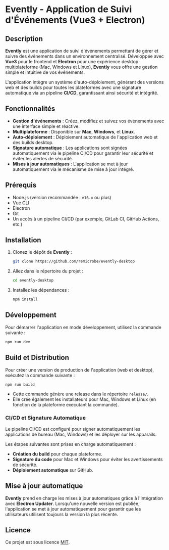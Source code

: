 # Evently - Application de Suivi d'Événements (Vue3 + Electron)

## Description

**Evently** est une application de suivi d'événements permettant de gérer et suivre des événements dans un environnement centralisé. Développée avec **Vue3** pour le frontend et **Electron** pour une expérience desktop multiplateforme (Mac, Windows et Linux), **Evently** vous offre une gestion simple et intuitive de vos événements.

L'application intègre un système d'auto-déploiement, générant des versions web et des builds pour toutes les plateformes avec une signature automatique via un pipeline **CI/CD**, garantissant ainsi sécurité et intégrité.

## Fonctionnalités

- **Gestion d'événements** : Créez, modifiez et suivez vos événements avec une interface simple et réactive.
- **Multiplateforme** : Disponible sur **Mac**, **Windows**, et **Linux**.
- **Auto-déploiement** : Déploiement automatique de l'application web et des builds desktop.
- **Signature automatique** : Les applications sont signées automatiquement via le pipeline CI/CD pour garantir leur sécurité et éviter les alertes de sécurité.
- **Mises à jour automatiques** : L'application se met à jour automatiquement via le mécanisme de mise à jour intégré.

## Prérequis

- Node.js (version recommandée : `v16.x` ou plus)
- Vue CLI
- Electron
- Git
- Un accès à un pipeline CI/CD (par exemple, GitLab CI, GitHub Actions, etc.)

## Installation

1. Clonez le dépôt de **Evently** :

   ```bash
   git clone https://github.com/remicrobe/evently-desktop
   ```

2. Allez dans le répertoire du projet :

   ```bash
   cd evently-desktop
   ```

3. Installez les dépendances :

   ```bash
   npm install
   ```

## Développement

Pour démarrer l'application en mode développement, utilisez la commande suivante :

```bash
npm run dev
```

## Build et Distribution

Pour créer une version de production de l'application (web et desktop), exécutez la commande suivante :

```bash
npm run build
```

- Cette commande génère une release dans le répertoire `release/`.
- Elle crée également les installateurs pour Mac, Windows et Linux (en fonction de la plateforme executant la commande).

### CI/CD et Signature Automatique

Le pipeline CI/CD est configuré pour signer automatiquement les applications de bureau (Mac, Windows) et les déployer sur les apparails.

Les étapes suivantes sont prises en charge automatiquement :

- **Création du build** pour chaque plateforme.
- **Signature du code** pour Mac et Windows pour éviter les avertissements de sécurité.
- **Déploiement automatique** sur GitHub.

## Mise à jour automatique

**Evently** prend en charge les mises à jour automatiques grâce à l'intégration avec **Electron Updater**. Lorsqu'une nouvelle version est publiée, l'application se met à jour automatiquement pour garantir que les utilisateurs utilisent toujours la version la plus récente.

## Licence

Ce projet est sous licence [MIT](LICENSE).
